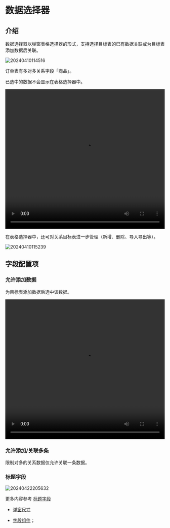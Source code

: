 # 数据选择器

## 介绍

数据选择器以弹窗表格选择器的形式，支持选择目标表的已有数据关联或为目标表添加数据后关联。

![20240410114516](https://static-docs.nocobase.com/20240410114516.png)

订单表有多对多关系字段「商品」。

已选中的数据不会显示在表格选择器中。

 <video width="100%" height="440" controls>
  <source src="https://static-docs.nocobase.com/20240410121032.mp4" type="video/mp4">
</video>

在表格选择器中，还可对关系目标表进一步管理（新增、删除、导入导出等）。

![20240410115239](https://static-docs.nocobase.com/20240410115239.png)

## 字段配置项

### 允许添加数据

为目标表添加数据后选中该数据。

  <video width="100%" height="440" controls>
  <source src="https://static-docs.nocobase.com/20240422214222.mp4" type="video/mp4">
  </video>

### 允许添加/关联多条

限制对多的关系数据仅允许关联一条数据。

### 标题字段

![20240422205632](https://static-docs.nocobase.com/20240422205632.gif)

更多内容参考 [标题字段](/handbook/ui/fields/field-settings/title-field)

- [弹窗尺寸](/handbook/ui/actions/action-settings/popup-size)

- [字段组件](/handbook/ui/fields/association-field)；

